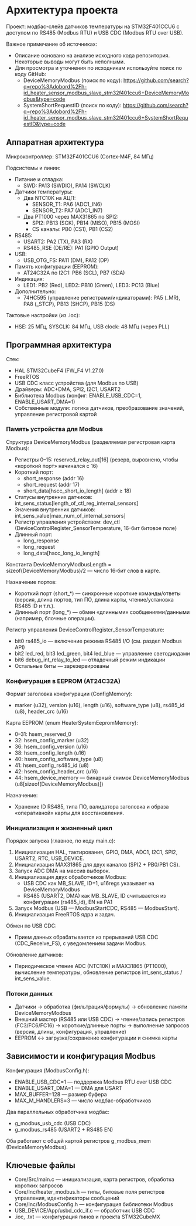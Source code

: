 # Архитектура проекта

Проект: модбас-слейв датчиков температуры на STM32F401CCU6 с доступом по RS485 (Modbus RTU) и USB CDC (Modbus RTU over USB).

Важное примечание об источниках:
- Описание основано на анализе исходного кода репозитория. Некоторые выводы могут быть неполными.
- Для просмотра и уточнения по исходникам используйте поиск по коду GitHub:
  - DeviceMemoryModbus (поиск по коду): https://github.com/search?q=repo%3Adobord%2Fh-id_heater_sensor_modbus_slave_stm32f401ccu6+DeviceMemoryModbus&type=code
  - SystemShortRequestID (поиск по коду): https://github.com/search?q=repo%3Adobord%2Fh-id_heater_sensor_modbus_slave_stm32f401ccu6+SystemShortRequestID&type=code

## Аппаратная архитектура

Микроконтроллер: STM32F401CCU6 (Cortex‑M4F, 84 МГц)

Подсистемы и линии:
- Питание и отладка:
  - SWD: PA13 (SWDIO), PA14 (SWCLK)
- Датчики температуры:
  - Два NTC10K на АЦП:
    - SENSOR_T1: PA6 (ADC1_IN6)
    - SENSOR_T2: PA7 (ADC1_IN7)
  - Два PT1000 через MAX31865 по SPI2:
    - SPI2: PB13 (SCK), PB14 (MISO), PB15 (MOSI)
    - CS каналы: PB0 (CS1), PB1 (CS2)
- RS485:
  - USART2: PA2 (TX), PA3 (RX)
  - RS485_RSE (DE/RE): PA1 (GPIO Output)
- USB:
  - USB_OTG_FS: PA11 (DM), PA12 (DP)
- Память конфигурации (EEPROM):
  - AT24C32A по I2C1: PB6 (SCL), PB7 (SDA)
- Индикация:
  - LED1: PB2 (Red), LED2: PB10 (Green), LED3: PC13 (Blue)
- Дополнительно:
  - 74HC595 (управление регистрами/индикаторами): PA5 (_MR), PA8 (_STCP), PB13 (SHCP), PB15 (DS)

Тактовые настройки (из .ioc):
- HSE: 25 МГц, SYSCLK: 84 МГц, USB clock: 48 МГц (через PLL)

## Программная архитектура

Стек:
- HAL STM32CubeF4 (FW_F4 V1.27.0)
- FreeRTOS
- USB CDC класс устройства (для Modbus по USB)
- Драйверы: ADC+DMA, SPI2, I2C1, USART2
- Библиотека Modbus (конфиг: ENABLE_USB_CDC=1, ENABLE_USART_DMA=1)
- Собственные модули: логика датчиков, преобразование значений, управление регистровой картой

### Память устройства для Modbus

Структура DeviceMemoryModbus (разделяемая регистровая карта Modbus):
- Регистры 0–15: reserved_relay_out[16] (резерв, выровнено, чтобы «короткий порт» начинался с 16)
- Короткий порт:
  - short_response (addr 16)
  - short_request (addr 17)
  - short_data[hscc_short_io_length] (addr ≥ 18)
- Статусы внутренних датчиков: int_sens_status[length_of_ctl_reg_internal_sensors]
- Значения внутренних датчиков: int_sens_value[max_num_of_internal_sensors]
- Регистр управления устройством: dev_ctl (DeviceControlRegister_SensorTemperature, 16-бит битовое поле)
- Длинный порт:
  - long_response
  - long_request
  - long_data[hscc_long_io_length]

Константа DeviceMemoryModbusLength = sizeof(DeviceMemoryModbus)/2 — число 16‑бит слов в карте.

Назначение портов:
- Короткий порт (short_*) — синхронные короткие команды/ответы (версия, длина портов, тип ПО, длина карты, чтение/установка RS485 ID и т.п.).
- Длинный порт (long_*) — обмен «длинными» сообщениями/данными (например, блочные операции).

Регистр управления DeviceControlRegister_SensorTemperature:
- bit0 rs485_io — включение режима RS485 I/O (см. раздел Modbus API)
- bit2 led_red, bit3 led_green, bit4 led_blue — управление светодиодами
- bit6 debug_int_relay_to_led — отладочный режим индикации
- Остальные биты — зарезервированы

### Конфигурация в EEPROM (AT24C32A)

Формат заголовка конфигурации (ConfigMemory):
- marker (u32), version (u16), length (u16), software_type (u8), rs485_id (u8), header_crc (u16)

Карта EEPROM (enum HeaterSystemEepromMemory):
- 0–31: hsem_reserved_0
- 32: hsem_config_marker (u32)
- 36: hsem_config_version (u16)
- 38: hsem_config_length (u16)
- 40: hsem_config_software_type (u8)
- 41: hsem_config_rs485_id (u8)
- 42: hsem_config_header_crc (u16)
- 44: hsem_device_memory — бинарный снимок DeviceMemoryModbus (u8[sizeof(DeviceMemoryModbus)])

Назначение:
- Хранение ID RS485, типа ПО, валидатора заголовка и образа «оперативной» карты для восстановления.

### Инициализация и жизненный цикл

Порядок запуска (главное, по коду main.c):
1. Инициализация HAL, тактирования, GPIO, DMA, ADC1, I2C1, SPI2, USART2, RTC, USB_DEVICE.
2. Инициализация MAX31865 для двух каналов (SPI2 + PB0/PB1 CS).
3. Запуск ADC DMA на массив выборок.
4. Инициализация двух обработчиков Modbus:
   - USB CDC как MB_SLAVE, ID=1, u16regs указывает на DeviceMemoryModbus
   - RS485 (USART2, DMA) как MB_SLAVE, ID считывается из конфигурации (rs485_id), EN на PA1
5. Запуск Modbus (USB — ModbusStartCDC, RS485 — ModbusStart).
6. Инициализация FreeRTOS ядра и задач.

Обмен по USB CDC:
- Прием данных обрабатывается из прерываний USB CDC (CDC_Receive_FS), с уведомлением задачи Modbus.

Обновление датчиков:
- Периодическое чтение ADC (NTC10K) и MAX31865 (PT1000), вычисление температуры, обновление регистров int_sens_status / int_sens_value.

### Потоки данных

- Датчики → обработка (фильтрация/формулы) → обновление памяти DeviceMemoryModbus
- Внешний мастер (RS485 или USB CDC) → чтение/запись регистров (FC3/FC6/FC16) → короткие/длинные порты → выполнение запросов (версия, длины, конфигурация, управление)
- EEPROM ↔ загрузка/сохранение конфигурации и снимка карты

## Зависимости и конфигурация Modbus

Конфигурация (ModbusConfig.h):
- ENABLE_USB_CDC=1 — поддержка Modbus RTU over USB CDC
- ENABLE_USART_DMA=1 — DMA для USART
- MAX_BUFFER=128 — размер буфера
- MAX_M_HANDLERS=3 — число модбас-обработчиков

Два параллельных обработчика модбас:
- g_modbus_usb_cdc (USB CDC)
- g_modbus_rs485 (USART2 + RS485 EN)

Оба работают с общей картой регистров g_modbus_mem (DeviceMemoryModbus).

## Ключевые файлы

- Core/Src/main.c — инициализация, карта регистров, обработка коротких запросов
- Core/Inc/heater_modbus.h — типы, битовые поля регистров управления, идентификаторы сообщений
- Core/Inc/ModbusConfig.h — конфигурация библиотеки Modbus
- USB_DEVICE/App/usbd_cdc_if.c — обработчик USB CDC
- .ioc, .txt — конфигурация пинов и проекта STM32CubeMX